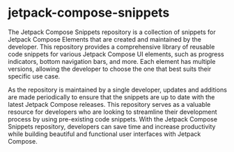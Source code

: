 # jetpack-compose-snippets
The Jetpack Compose Snippets repository is a collection of snippets for Jetpack Compose Elements that are created and maintained by the developer. This repository provides a comprehensive library of reusable code snippets for various Jetpack Compose UI elements, such as progress indicators, bottom navigation bars, and more. Each element has multiple versions, allowing the developer to choose the one that best suits their specific use case.

As the repository is maintained by a single developer, updates and additions are made periodically to ensure that the snippets are up to date with the latest Jetpack Compose releases. This repository serves as a valuable resource for developers who are looking to streamline their development process by using pre-existing code snippets. With the Jetpack Compose Snippets repository, developers can save time and increase productivity while building beautiful and functional user interfaces with Jetpack Compose.
